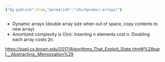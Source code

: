 ```yaml
---
{"dg-publish":true,"permalink":"/ds/dynamic-arrays/"}
---
```


-   Dynamic arrays (double array size when out of space, copy contents to new array)
-   Amortized complexity is O(n): Inserting n elements cost n. Doubling each array costs 2n.

https://papl.cs.brown.edu/2017/Algorithms_That_Exploit_State.html#%28part._.Abstracting_.Memoization%29